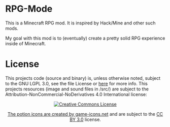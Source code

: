 # RPG-Mode
This is a Minecraft RPG mod. It is inspired by Hack/Mine and other such mods.

My goal with this mod is to (eventually) create a pretty solid RPG experience inside of Minecraft.

# License
This projects code (source and binary) is, unless otherwise noted, subject to the GNU LGPL 3.0,  see the file License or [here](https://www.gnu.org/licenses/lgpl-3.0.en.html) for more info.
This projects resources (image and sound files in /src/) are subject to the Attribution-NonCommercial-NoDerivatives 4.0 International license:

<a rel="license" href="http://creativecommons.org/licenses/by-nc-nd/4.0/"><center><img alt="Creative Commons License" style="border-width:0" src="https://i.creativecommons.org/l/by-nc-nd/4.0/88x31.png" />

The potion icons are created by [game-icons.net](http://game-icons.net/) and are subject to the [CC BY 3.0](https://creativecommons.org/licenses/by/3.0/) license.